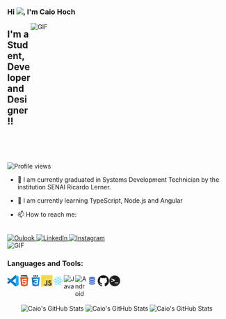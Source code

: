 ### Hi <img src="https://camo.githubusercontent.com/e8e7b06ecf583bc040eb60e44eb5b8e0ecc5421320a92929ce21522dbc34c891/68747470733a2f2f6d656469612e67697068792e636f6d2f6d656469612f6876524a434c467a6361737252346961377a2f67697068792e676966" width="25" />, I'm Caio Hoch 

<img align="right" alt="GIF" src="https://c.tenor.com/2uyENRmiUt0AAAAC/coding.gif" width="450" height="320"  />

## I'm a Student, Developer and Designer!!

<p align="left"> <img src="https://komarev.com/ghpvc/?username=HoCH-DS&color=blue" alt="Profile views" /> </p>

- 🔭 I am currently graduated in Systems Development Technician by the institution SENAI Ricardo Lerner.

- 🌱 I am currently learning TypeScript, Node.js and Angular

- 📫 How to reach me:

<br>
<a width="450" href="caio_hoch@outlook.com">
<img src="https://img.shields.io/badge/-Gmail-%23333?style=for-the-badge&logo=Gmail&logoColor=white" target="blank" alt="Oulook" title="Outlook" />
</a>
<a href="https://www.linkedin.com/in/caio-hoch-b80152245">
<img src="https://img.shields.io/badge/-LinkedIn-%230077B5?style=for-the-badge&logo=linkedin&logoColor=white" target="blank" alt="LinkedIn" title="LinkedIn" />
</a>
<a href="https://www.instagram.com/caio_hoch/">
<img src="https://img.shields.io/badge/-Instagram-%23E4405F?style=for-the-badge&logo=instagram&logoColor=white" target="blank"  alt="Instagram" title="Instagram" /></a>
<br>
<img align="left" alt="GIF" src="https://wms-sobre.netlify.app/img/Caio.gif" />
<br>

### Languages and Tools:

<img align="left" alt="Visual Studio Code" width="26px" src="https://raw.githubusercontent.com/github/explore/80688e429a7d4ef2fca1e82350fe8e3517d3494d/topics/visual-studio-code/visual-studio-code.png" />

<img align="left" alt="HTML5" width="26px" src="https://raw.githubusercontent.com/github/explore/80688e429a7d4ef2fca1e82350fe8e3517d3494d/topics/html/html.png" />

<img align="left" alt="CSS3" width="26px" src="https://raw.githubusercontent.com/github/explore/80688e429a7d4ef2fca1e82350fe8e3517d3494d/topics/css/css.png" />

<img align="left" alt="JavaScript" width="26px" src="https://raw.githubusercontent.com/github/explore/80688e429a7d4ef2fca1e82350fe8e3517d3494d/topics/javascript/javascript.png" />

<img align="left" alt="React" width="26px" src="https://raw.githubusercontent.com/github/explore/80688e429a7d4ef2fca1e82350fe8e3517d3494d/topics/react/react.png" />

<img align="left" alt="Java" width="26px" src="https://camo.githubusercontent.com/8d1452c2b69fb2a42cf6f3889ff9659a7d35e42cbb45935f5790e81371039fb1/68747470733a2f2f69636f6e2d6c6962726172792e636f6d2f696d616765732f6a6176612d69636f6e2d706e672f6a6176612d69636f6e2d706e672d31352e6a7067" />

<img align="left" alt="Android" width="26px" src="https://cdn.worldvectorlogo.com/logos/android-studio-1.svg" />

<img align="left" alt="SQL" width="26px" src="https://raw.githubusercontent.com/github/explore/80688e429a7d4ef2fca1e82350fe8e3517d3494d/topics/sql/sql.png" />

<img align="left" alt="GitHub" width="26px" src="https://raw.githubusercontent.com/github/explore/78df643247d429f6cc873026c0622819ad797942/topics/github/github.png" />

<img align="left" alt="Terminal" width="26px" src="https://raw.githubusercontent.com/github/explore/80688e429a7d4ef2fca1e82350fe8e3517d3494d/topics/terminal/terminal.png" />


<br />
<br />
<br />
<br />


<div align="center">
<img height="180em" alt="Caio's GitHub Stats" src="https://github-readme-stats.vercel.app/api?username=HoCH-DS&theme=nightowl&count_private=1" />

<img height="180em" alt="Caio's GitHub Stats" src="https://github-readme-stats.vercel.app/api/top-langs/?username=HoCH-DS&layout=compact&theme=nightowl" />

<img height="244em" alt="Caio's GitHub Stats" src="http://github-profile-summary-cards.vercel.app/api/cards/profile-details?username=HoCH-DS&theme=github_dark">
</div>

